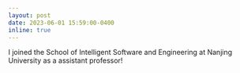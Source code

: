 ```yaml
---
layout: post
date: 2023-06-01 15:59:00-0400
inline: true
---
```

I joined the School of Intelligent Software and Engineering at Nanjing University as a assistant professor!
